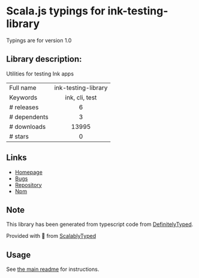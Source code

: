 
# Scala.js typings for ink-testing-library

Typings are for version 1.0

## Library description:
Utilities for testing Ink apps

|                    |                 |
| ------------------ | :-------------: |
| Full name          | ink-testing-library |
| Keywords           | ink, cli, test |
| # releases         | 6 |
| # dependents       | 3 |
| # downloads        | 13995 |
| # stars            | 0 |

## Links
- [Homepage](https://github.com/vadimdemedes/ink-testing-library#readme)
- [Bugs](https://github.com/vadimdemedes/ink-testing-library/issues)
- [Repository](https://github.com/vadimdemedes/ink-testing-library)
- [Npm](https://www.npmjs.com/package/ink-testing-library)
    


## Note
This library has been generated from typescript code from [DefinitelyTyped](https://definitelytyped.org).

Provided with :purple_heart: from [ScalablyTyped](https://github.com/oyvindberg/ScalablyTyped)

## Usage
See [the main readme](../../readme.md) for instructions.


